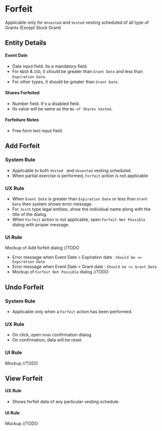 # Forfeit

Applicable only for `Unvested` and `Vested` vesting scheduled of all type of Grants (Except Stock Grant)

## Entity Details

#### Event Date

- Date input field. Its a mandatory field.
- For `NQSO` & `ISO`, it should be greater than `Grant Date` and less than `Expiration Date`.
- For other types, it should be greater than `Grant Date`.

#### Shares Forfeited

- Number field. It's a disabled field.
- Its value will be same as the `No of Shares Vested`.

#### Forfeiture Notes

- Free form text input field.



## Add Forfeit

### System Rule

- Applicable to both `Vested ` and `Unvested` vesting scheduled.
- When partial exercise is performed, `Forfeit` action is not applicable

### UX Rule

- When `Event Date` is greater than `Expiration Date` or less than `Grant Date` then system shows error message.
- For `Joint` type legal entities, show the individual name along with the title of the dialog.
- When `Forfeit` action is not applicable, open `Forfeit Not Possible` dialog with proper message.

### UI Rule

Mockup of Add forfeit dialog  //TODO

- Error message when Event Date > Expiration date : `Should be <= Expiration Date`
- Error message when Event Date < Grant date : `Should be >= Grant Date`
- Mockup of `Forfeit Not Possible` dialog //TODO



## Undo Forfeit

### System Rule

- Applicable only when a `Forfeit` action has been performed.

### UX Rule

- On click, open `Undo` confirmation dialog.
- On confirmation, data will be reset.

### UI Rule

Mockup //TODO



## View Forfeit

#### UX Rule

- Shows forfeit data of any particular vesting schedule.

#### UI Rule

Mockup //TODO


